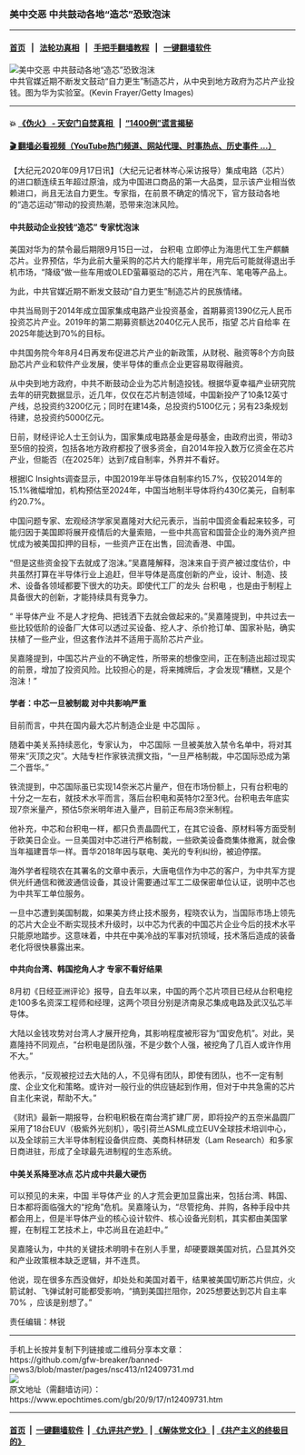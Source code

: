 ### 美中交恶 中共鼓动各地“造芯”恐致泡沫
------------------------

#### [首页](https://github.com/gfw-breaker/banned-news3/blob/master/README.md) &nbsp;&nbsp;|&nbsp;&nbsp; [法轮功真相](https://github.com/begood0513/basic/blob/master/README.md)  &nbsp;&nbsp;|&nbsp;&nbsp; [手把手翻墙教程](https://github.com/gfw-breaker/guides/wiki)  &nbsp;&nbsp;|&nbsp;&nbsp; [一键翻墙软件](https://github.com/gfw-breaker/nogfw/blob/master/README.md)  



<div><img alt="美中交恶 中共鼓动各地“造芯”恐致泡沫" class="attachment-djy_600_400 size-djy_600_400 wp-post-image" src="https://i.epochtimes.com/assets/uploads/2020/09/GettyImages-1142487738-600x400.jpg"/>
<div class="caption">
 中共官媒近期不断发文鼓动“自力更生”制造芯片，从中央到地方政府为芯片产业投钱。图为华为实验室。(Kevin Frayer/Getty Images)
</div></div><hr/>

#### 💥 [《伪火》 - 天安门自焚真相 ](http://158.247.195.190:10000/videos/blog/weihuo.html)&nbsp; |&nbsp; [“1400例”谎言揭秘  ](http://158.247.195.190:10000/videos/blog/jiexi1400.html)

#### [ 🎬  翻墙必看视频（YouTube热门频道、网站代理、时事热点、历史事件 ...）](https://github.com/gfw-breaker/links/blob/master/banned.md)

<div><p>
 【大纪元2020年09月17日讯】（大纪元记者林岑心采访报导）集成电路（芯片）的进口额连续五年超过原油，成为中国进口商品的第一大品类，显示该产业相当依赖进口，尚且无法自力更生。专家指，在前景不确定的情况下，官方鼓动各地的“造芯运动”带动的投资热潮，恐带来泡沫风险。
</p>
<h4>
 中共鼓动企业投钱“造芯” 专家忧泡沫
</h4>
<p>
 美国对华为的禁令最后期限9月15日一过，
 <ok href="https://www.epochtimes.com/gb/tag/%E5%8F%B0%E7%A7%AF%E7%94%B5.html">
  台积电
 </ok>
 立即停止为海思代工生产麒麟芯片。业界预估，华为此前大量采购的芯片大约能撑半年，用完后可能就得退出手机市场，“降级”做一些车用或OLED萤幕驱动的芯片，用在汽车、笔电等产品上。
</p>
<p>
 为此，中共官媒近期不断发文鼓动“自力更生”制造芯片的民族情绪。
</p>
<p>
 中共当局则于2014年成立国家集成电路产业投资基金，首期募资1390亿元人民币投资芯片产业。2019年的第二期募资额达2040亿元人民币，指望
 <ok href="https://www.epochtimes.com/gb/tag/%E8%8A%AF%E7%89%87%E8%87%AA%E7%BB%99%E7%8E%87.html">
  芯片自给率
 </ok>
 在2025年能达到70%的目标。
</p>
<p>
 中共国务院今年8月4日再发布促进芯片产业的新政策，从财税、融资等8个方向鼓励芯片产业和软件产业发展，使半导体的重点企业更容易取得融资。
</p>
<p>
 从中央到地方政府，中共不断鼓动企业为芯片制造投钱。根据华夏幸福产业研究院去年的研究数据显示，近几年，仅仅在芯片制造领域，中国新投产了10条12英寸产线，总投资约3200亿元；同时在建14条，总投资约5100亿元；另有23条规划待建，总投资约5000亿元。
</p>
<p>
 日前，财经评论人士王剑认为，国家集成电路基金是母基金，由政府出资，带动3至5倍的投资，包括各地方政府都投了很多资金，自2014年投入数万亿资金在芯片产业，但能否（在2025年）达到7成自制率，外界并不看好。
</p>
<p>
 根据IC Insights调查显示，中国2019年半导体自制率约15.7%，仅较2014年的15.1%微幅增加，机构预估至2024年，中国当地制半导体将约430亿美元，自制率约20.7%。
</p>
<p>
 中国问题专家、宏观经济学家吴嘉隆对大纪元表示，当前中国资金看起来较多，可能归因于美国即将展开疫情后的大量索赔，一些中共高官和国营企业的海外资产担忧成为被美国扣押的目标，一些资产正在出售，回流香港、中国。
</p>
<p>
 “但是这些资金投下去就成了泡沫。”吴嘉隆解释，泡沫来自于资产被过度估价，中共虽然打算在半导体行业上追赶，但半导体是高度创新的产业，设计、制造、技术、设备各领域都要下很大的功夫。即使代工厂的龙头
 <ok href="https://www.epochtimes.com/gb/tag/%E5%8F%B0%E7%A7%AF%E7%94%B5.html">
  台积电
 </ok>
 ，也是由于制程上具备很大的创新，才能持续具有竞争力。
</p>
<p>
 “
 <ok href="https://www.epochtimes.com/gb/tag/%E5%8D%8A%E5%AF%BC%E4%BD%93%E4%BA%A7%E4%B8%9A.html">
  半导体产业
 </ok>
 不是人才挖角、把钱洒下去就会做起来的。”吴嘉隆提到，中共过去一些比较低阶的设备厂大体可以透过买设备、挖人才、杀价抢订单、国家补贴，确实扶植了一些产业，但这套作法并不适用于高阶芯片产业。
</p>
<p>
 吴嘉隆提到，中国芯片产业的不确定性，所带来的想像空间，正在制造出超过现实的前景，增加了投资风险。比较担心的是，将来摊牌后，才会发现“糟糕，又是个泡沫！”
</p>
<h4>
 学者：中芯一旦被制裁 对中共影响严重
</h4>
<p>
 目前而言，中共在国内最大芯片制造企业是
 <ok href="https://www.epochtimes.com/gb/tag/%E4%B8%AD%E8%8A%AF%E5%9B%BD%E9%99%85.html">
  中芯国际
 </ok>
 。
</p>
<p>
 随着中美关系持续恶化，专家认为，
 <ok href="https://www.epochtimes.com/gb/tag/%E4%B8%AD%E8%8A%AF%E5%9B%BD%E9%99%85.html">
  中芯国际
 </ok>
 一旦被美放入禁令名单中，将对其带来“灭顶之灾”。大陆专栏作家铁流撰文指，“一旦严格制裁，中芯国际恐成为第二个晋华。”
</p>
<p>
 铁流提到，中芯国际虽已实现14奈米芯片量产，但在市场份额上，只有台积电的十分之一左右，就技术水平而言，落后台积电和英特尔2至3代。台积电去年底实现7奈米量产，预估5奈米明年进入量产，目前正布局3奈米制程。
</p>
<p>
 他补充，中芯和台积电一样，都只负责晶圆代工，在其它设备、原材料等方面受制于欧美日企业。一旦美国对中芯进行严格制裁，一些欧美设备商集体撤离，就会像当年福建晋华一样。晋华2018年因与联电、美光的专利纠纷，被迫停摆。
</p>
<p>
 海外学者程晓农在其署名的文章中表示，大唐电信作为中芯的客户，为中共军方提供光纤通信和微波通信设备，其设计需要通过军工二级保密单位认证，说明中芯也为中共军工单位服务。
</p>
<p>
 一旦中芯遭到美国制裁，如果美方终止技术服务，程晓农认为，当国际市场上领先的芯片大企业不断实现技术升级时，以中芯为代表的中国芯片企业今后的技术水平只能原地踏步。这意味着，中共在中美冷战的军事对抗领域，技术落后造成的装备老化将很快暴露出来。
</p>
<h4>
 中共向台湾、韩国挖角人才 专家不看好结果
</h4>
<p>
 8月初《日经亚洲评论》报导，自去年以来，中国的两个芯片项目已经从台积电挖走100多名资深工程师和经理，这两个项目分别是济南泉芯集成电路及武汉弘芯半导体。
</p>
<p>
 大陆以金钱攻势对台湾人才展开挖角，其影响程度被形容为“国安危机”。对此，吴嘉隆持不同观点，“台积电是团队强，不是少数个人强，被挖角了几百人或许作用不大。”
</p>
<p>
 他表示，“反观被挖过去大陆的人，不见得有团队，即使有团队，也不一定有制度、企业文化和策略。或许对一般行业的供应链起到作用，但对于中共急需的芯片自主化来说，帮助不大。”
</p>
<p>
 《财讯》最新一期报导，台积电积极在南台湾扩建厂房，即将投产的五奈米晶圆厂采用了18台EUV（极紫外光刻机），吸引荷兰ASML成立EUV全球技术培训中心，以及全球前三大半导体制程设备供应商、美商科林研发（Lam Research）和多家日商进驻，形成了全球最先进制程的生态系统。
</p>
<h4>
 中美关系降至冰点 芯片成中共最大硬伤
</h4>
<p>
 可以预见的未来，中国
 <ok href="https://www.epochtimes.com/gb/tag/%E5%8D%8A%E5%AF%BC%E4%BD%93%E4%BA%A7%E4%B8%9A.html">
  半导体产业
 </ok>
 的人才荒会更加显露出来，包括台湾、韩国、日本都将面临强大的“挖角”危机。吴嘉隆认为，“尽管挖角、并购，各种手段中共都会用上，但是半导体产业的核心设计软件、核心设备光刻机，其实都由美国掌握，在制程工艺技术上，中芯尚且在追赶中。”
</p>
<p>
 吴嘉隆认为，中共的关键技术明明卡在别人手里，却硬要跟美国对抗，凸显其外交和产业政策根本缺乏逻辑，并不连贯。
</p>
<p>
 他说，现在很多东西没做好，却处处和美国对着干，结果被美国切断芯片供应，火箭试射、飞弹试射可能都受影响，“搞到美国拦阻你，2025想要达到芯片自主率70% ，应该是别想了。”
</p>
<p>
 责任编辑：林锐
</p>
</div>
<hr/>
手机上长按并复制下列链接或二维码分享本文章：<br/>
https://github.com/gfw-breaker/banned-news3/blob/master/pages/nsc413/n12409731.md <br/>
<a href='https://github.com/gfw-breaker/banned-news3/blob/master/pages/nsc413/n12409731.md'><img src='https://github.com/gfw-breaker/banned-news3/blob/master/pages/nsc413/n12409731.md.png'/></a> <br/>
原文地址（需翻墙访问）：https://www.epochtimes.com/gb/20/9/17/n12409731.htm


------------------------
#### [首页](https://github.com/gfw-breaker/banned-news3/blob/master/README.md) &nbsp;|&nbsp; [一键翻墙软件](https://github.com/gfw-breaker/nogfw/blob/master/README.md) &nbsp;| [《九评共产党》](https://github.com/gfw-breaker/9ping.md/blob/master/README.md#九评之一评共产党是什么) | [《解体党文化》](https://github.com/gfw-breaker/jtdwh.md/blob/master/README.md) | [《共产主义的终极目的》](https://github.com/gfw-breaker/gczydzjmd.md/blob/master/README.md)


<img src='http://gfw-breaker.win/banned-news3/pages/nsc413/n12409731.md' width='0px' height='0px'/>